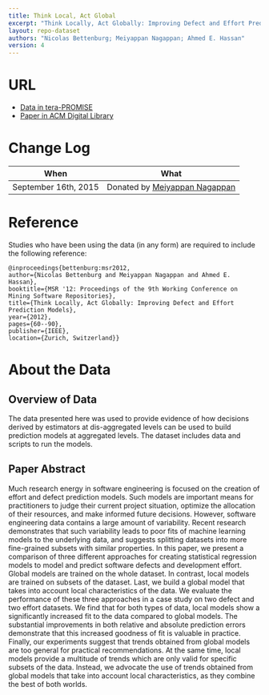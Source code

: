 ```yaml
---
title: Think Local, Act Global
excerpt: "Think Locally, Act Globally: Improving Defect and Effort Prediction Models"
layout: repo-dataset
authors: "Nicolas Bettenburg; Meiyappan Nagappan; Ahmed E. Hassan"
version: 4
---
```


# URL

* [Data in tera-PROMISE](https://terapromise.csc.ncsu.edu/!/#repo/view/head/model/think)
* [Paper in ACM Digital Library](http://dl.acm.org/citation.cfm?id=2664455)

# Change Log

When | What
---- | ----
September 16th, 2015 | Donated by [Meiyappan Nagappan](mailto:mei@se.rit.edu)

# Reference

Studies who have been using the data (in any form) are required to include the following reference:

```
@inproceedings{bettenburg:msr2012,
author={Nicolas Bettenburg and Meiyappan Nagappan and Ahmed E. Hassan},
booktitle={MSR '12: Proceedings of the 9th Working Conference on Mining Software Repositories},
title={Think Locally, Act Globally: Improving Defect and Effort Prediction Models},
year={2012},
pages={60--90},
publisher={IEEE},
location={Zurich, Switzerland}}
```

# About the Data

## Overview of Data

The data presented here was used to provide evidence of how decisions derived by estimators at dis-aggregated levels can be used to build prediction models at aggregated levels. The dataset includes data and scripts to run the models.

## Paper Abstract

Much research energy in software engineering is focused on the creation of effort and defect prediction models. Such models are important means for practitioners to judge their current project situation, optimize the allocation of their resources, and make informed future decisions. However, software engineering data contains a large amount of variability. Recent research demonstrates that such variability leads to poor fits of machine learning models to the underlying data, and suggests splitting datasets into more fine-grained subsets with similar properties. In this paper, we present a comparison of three different approaches for creating statistical regression models to model and predict software defects and development effort. Global models are trained on the whole dataset. In contrast, local models are trained on subsets of the dataset. Last, we build a global model that takes into account local characteristics of the data. We evaluate the performance of these three approaches in a case study on two defect and two effort datasets. We find that for both types of data, local models show a significantly increased fit to the data compared to global models. The substantial improvements in both relative and absolute prediction errors demonstrate that this increased goodness of fit is valuable in practice. Finally, our experiments suggest that trends obtained from global models are too general for practical recommendations. At the same time, local models provide a multitude of trends which are only valid for specific subsets of the data. Instead, we advocate the use of trends obtained from global models that take into account local characteristics, as they combine the best of both worlds.
